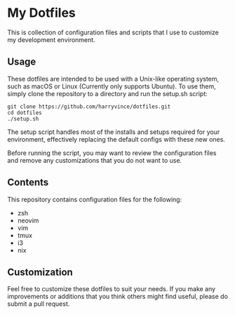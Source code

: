 # My Dotfiles

This is collection of configuration files and scripts that I use to customize my development environment.

## Usage
These dotfiles are intended to be used with a Unix-like operating system, such as macOS or Linux (Currently only supports Ubuntu).
To use them, simply clone the repository to a directory and run the setup.sh script:
```
git clone https://github.com/harryvince/dotfiles.git
cd dotfiles
./setup.sh
```
The setup script handles most of the installs and setups required for your environment, effectively replacing the default configs with
these new ones.

Before running the script, you may want to review the configuration files and remove any customizations that you do not want to use.

## Contents
This repository contains configuration files for the following:
- zsh
- neovim
- vim
- tmux
- i3
- nix

## Customization
Feel free to customize these dotfiles to suit your needs. If you make any improvements or additions that you think others might
find useful, please do submit a pull request.
